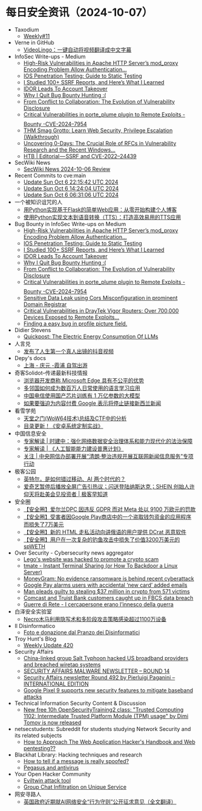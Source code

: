 # 每日安全资讯（2024-10-07）

- Taxodium
  - [Weekly#11](https://taxodium.ink/11.html)
- Verne in GitHub
  - [VideoLingo：一键自动将视频翻译成中文字幕](https://blog.einverne.info/post/2024/10/videolingo.html)
- InfoSec Write-ups - Medium
  - [High-Risk Vulnerabilities in Apache HTTP Server’s mod_proxy Encoding Problem Allow Authentication…](https://infosecwriteups.com/high-risk-vulnerabilities-in-apache-http-servers-mod-proxy-encoding-problem-allow-authentication-cbe8d422738d?source=rss----7b722bfd1b8d---4)
  - [IOS Penetration Testing: Guide to Static Testing](https://infosecwriteups.com/ios-penetration-testing-guide-to-static-analysis-4a9dea5d672d?source=rss----7b722bfd1b8d---4)
  - [I Studied 100+ SSRF Reports, and Here’s What I Learned](https://infosecwriteups.com/i-studied-100-ssrf-reports-and-heres-what-i-learned-1654c72ee2df?source=rss----7b722bfd1b8d---4)
  - [IDOR Leads To Account Takeover](https://infosecwriteups.com/idor-leads-to-account-takeover-28fe6e300a49?source=rss----7b722bfd1b8d---4)
  - [Why I Quit Bug Bounty Hunting :(](https://infosecwriteups.com/why-i-quit-bug-bounty-hunting-95e81c907a6f?source=rss----7b722bfd1b8d---4)
  - [From Conflict to Collaboration: The Evolution of Vulnerability Disclosure](https://infosecwriteups.com/understanding-coordinated-vulnerability-disclosure-cvd-vulnerability-disclosure-programs-vdp-27ea33c882e0?source=rss----7b722bfd1b8d---4)
  - [Critical Vulnerabilities in porte_plume plugin to Remote Exploits -$$$$ Bounty -CVE-2024–7954](https://infosecwriteups.com/critical-vulnerabilities-in-porte-plume-plugin-to-remote-exploits-bounty-cve-2024-7954-3dbee45134ac?source=rss----7b722bfd1b8d---4)
  - [THM Smag Grotto: Learn Web Security, Privilege Escalation (Walkthrough)](https://infosecwriteups.com/thm-smag-grotto-learn-web-security-privilege-escalation-walkthrough-637fe042f292?source=rss----7b722bfd1b8d---4)
  - [Uncovering 0-Days: The Crucial Role of RFCs in Vulnerability Research and the Recent Windows…](https://infosecwriteups.com/uncovering-0-days-the-crucial-role-of-rfcs-in-vulnerability-research-and-the-recent-windows-de6b7538e54f?source=rss----7b722bfd1b8d---4)
  - [HTB | Editorial — SSRF and CVE-2022–24439](https://infosecwriteups.com/htb-editorial-ssrf-and-cve-2022-24439-c1feb9f343fc?source=rss----7b722bfd1b8d---4)
- SecWiki News
  - [SecWiki News 2024-10-06 Review](http://www.sec-wiki.com/?2024-10-06)
- Recent Commits to cve:main
  - [Update Sun Oct  6 22:15:42 UTC 2024](https://github.com/trickest/cve/commit/7162189de1ba5182c37cc5b7be0a825f0b14d275)
  - [Update Sun Oct  6 14:24:04 UTC 2024](https://github.com/trickest/cve/commit/00c5241344d01650a97718b8eba98f33afc385c2)
  - [Update Sun Oct  6 06:31:06 UTC 2024](https://github.com/trickest/cve/commit/8f8e9a8b7b7849c51104bd14f8f1b0ea3ee68c06)
- 一个被知识诅咒的人
  - [用Python实现基于Flask的简单Web应用：从零开始构建个人博客](https://blog.csdn.net/nokiaguy/article/details/142714761)
  - [使用Python实现文本到语音转换（TTS）：打造高效易用的TTS应用](https://blog.csdn.net/nokiaguy/article/details/142714801)
- Bug Bounty in InfoSec Write-ups on Medium
  - [High-Risk Vulnerabilities in Apache HTTP Server’s mod_proxy Encoding Problem Allow Authentication…](https://infosecwriteups.com/high-risk-vulnerabilities-in-apache-http-servers-mod-proxy-encoding-problem-allow-authentication-cbe8d422738d?source=rss----7b722bfd1b8d--bug_bounty)
  - [IOS Penetration Testing: Guide to Static Testing](https://infosecwriteups.com/ios-penetration-testing-guide-to-static-analysis-4a9dea5d672d?source=rss----7b722bfd1b8d--bug_bounty)
  - [I Studied 100+ SSRF Reports, and Here’s What I Learned](https://infosecwriteups.com/i-studied-100-ssrf-reports-and-heres-what-i-learned-1654c72ee2df?source=rss----7b722bfd1b8d--bug_bounty)
  - [IDOR Leads To Account Takeover](https://infosecwriteups.com/idor-leads-to-account-takeover-28fe6e300a49?source=rss----7b722bfd1b8d--bug_bounty)
  - [Why I Quit Bug Bounty Hunting :(](https://infosecwriteups.com/why-i-quit-bug-bounty-hunting-95e81c907a6f?source=rss----7b722bfd1b8d--bug_bounty)
  - [From Conflict to Collaboration: The Evolution of Vulnerability Disclosure](https://infosecwriteups.com/understanding-coordinated-vulnerability-disclosure-cvd-vulnerability-disclosure-programs-vdp-27ea33c882e0?source=rss----7b722bfd1b8d--bug_bounty)
  - [Critical Vulnerabilities in porte_plume plugin to Remote Exploits -$$$$ Bounty -CVE-2024–7954](https://infosecwriteups.com/critical-vulnerabilities-in-porte-plume-plugin-to-remote-exploits-bounty-cve-2024-7954-3dbee45134ac?source=rss----7b722bfd1b8d--bug_bounty)
  - [Sensitive Data Leak using Cors Misconfiguration in prominent Domain Registrar](https://infosecwriteups.com/sensitive-data-leak-using-cors-misconfiguration-in-prominent-domain-registrar-b3010e4e6501?source=rss----7b722bfd1b8d--bug_bounty)
  - [Critical Vulnerabilities in DrayTek Vigor Routers: Over 700,000 Devices Exposed to Remote Exploits…](https://infosecwriteups.com/critical-vulnerabilities-in-draytek-vigor-routers-over-700-000-devices-exposed-to-remote-exploits-2f3f731b50d9?source=rss----7b722bfd1b8d--bug_bounty)
  - [Finding a easy bug in profile picture field.](https://infosecwriteups.com/finding-a-easy-bug-in-profile-picture-field-a9b5f853a5bf?source=rss----7b722bfd1b8d--bug_bounty)
- Didier Stevens
  - [Quickpost: The Electric Energy Consumption Of LLMs](https://blog.didierstevens.com/2024/10/06/quickpost-the-electric-energy-consumption-of-llms/)
- 人言兑
  - [发布了人生第一个真人出镜的抖音视频](https://blog.axiaoxin.com/post/first-douyin-video/)
- Depy's docs
  - [上海 - 庆元 -霞浦 自驾出游](https://wiki.rce.ink/view/?view_id=232)
- 奇客Solidot–传递最新科技情报
  - [浏览器开发商称 Microsoft Edge 具有不公平的优势](https://www.solidot.org/story?sid=79414)
  - [多邻国如何成为数百万人日常使用的语言学习应用](https://www.solidot.org/story?sid=79413)
  - [中国电信使用国产芯片训练有 1 万亿参数的大模型](https://www.solidot.org/story?sid=79412)
  - [如果要强迫为内容付费 Google 表示将停止链接新西兰新闻](https://www.solidot.org/story?sid=79411)
- 看雪学苑
  - [天堂之门(WoW64技术)总结及CTF中的分析](https://mp.weixin.qq.com/s?__biz=MjM5NTc2MDYxMw==&mid=2458577822&idx=1&sn=43fa3a9dba635fab2453763fe27632a2&chksm=b18ddb1486fa52029f4043a6d5abda0bcd79e1d105bc7764496a7657006ee6f404616f176919&scene=58&subscene=0#rd)
  - [目录更新！《安卓系统定制实战》](https://mp.weixin.qq.com/s?__biz=MjM5NTc2MDYxMw==&mid=2458577822&idx=2&sn=f3c99a4f8db570575d66e51835f7286a&chksm=b18ddb1486fa5202a13886a3f8a977b78b84abe5d1303c8996bc6c2a0493c4e461cb41f65f6b&scene=58&subscene=0#rd)
- 中国信息安全
  - [专家解读 | 时建中：强化网络数据安全治理体系和能力现代化的法治保障](https://mp.weixin.qq.com/s?__biz=MzA5MzE5MDAzOA==&mid=2664226696&idx=1&sn=85a9d0f3e453400740311552ddeecda5&chksm=8b59dd71bc2e5467c9242a83991f6f25518105f47f1ea3a2916111a9ac6bf6829c125dce99f5&scene=58&subscene=0#rd)
  - [专家解读 | 《人工智能能力建设普惠计划》](https://mp.weixin.qq.com/s?__biz=MzA5MzE5MDAzOA==&mid=2664226696&idx=2&sn=06498a8926a63ebca3149dc649fac227&chksm=8b59dd71bc2e546754912f2ea34e47425fee7ae1c3f6495d4c134dba2f81addef5424e77167a&scene=58&subscene=0#rd)
  - [关注 | 中央网信办部署开展“清朗·整治违规开展互联网新闻信息服务”专项行动](https://mp.weixin.qq.com/s?__biz=MzA5MzE5MDAzOA==&mid=2664226696&idx=3&sn=52e0c1bcb6bdcb59b93e3402e3d0ed03&chksm=8b59dd71bc2e54677b3df2c19da04773db963735e90abffde9ec558165231f17d73266ff5e03&scene=58&subscene=0#rd)
- 极客公园
  - [英特尔，是如何错过移动、AI 两个时代的？](https://mp.weixin.qq.com/s?__biz=MTMwNDMwODQ0MQ==&mid=2653056411&idx=1&sn=b3af02b710b98440a4060d206678d7e8&chksm=7e57102d4920993bc82f99053ed1d5ba46c8a40a1cb129bdd6edd7b3b27589163f0e1d1ce019&scene=58&subscene=0#rd)
  - [爱奇艺暂停后播放全屏广告引热议；闪送登陆纳斯达克；SHEIN 创始人许仰天将赴美会见投资者 | 极客早知道](https://mp.weixin.qq.com/s?__biz=MTMwNDMwODQ0MQ==&mid=2653056366&idx=1&sn=ce3275394f0a61c4cb5af4c213b7f413&chksm=7e5710d8492099ce53bde6afd3d21e56c128983f5fd5523b3de8e60e09000ebdd1dc6fec75f9&scene=58&subscene=0#rd)
- 安全圈
  - [【安全圈】爱尔兰DPC 因违反 GDPR 而对 Meta 处以 9100 万欧元的罚款](https://mp.weixin.qq.com/s?__biz=MzIzMzE4NDU1OQ==&mid=2652064984&idx=1&sn=a379452ffa6bb796ba8991019596c6cd&chksm=f36e6098c419e98e590fe6f7e75b1a61aaa3aef420cc73cf955e6ab3e0882c27f4786e350f11&scene=58&subscene=0#rd)
  - [【安全圈】受害者因Google Play商店中的一个盗取钱包资金的应用程序而损失了7万美元](https://mp.weixin.qq.com/s?__biz=MzIzMzE4NDU1OQ==&mid=2652064984&idx=2&sn=2cfe4ba6f897cd32ae53b13ab608d5a8&chksm=f36e6098c419e98efcf673197289206ef78006f81b8d466daa591b16f6c4f79a400aa1df5d5b&scene=58&subscene=0#rd)
  - [【安全圈】新的 HTML 走私活动向讲俄语的用户提供 DCrat 恶意软件](https://mp.weixin.qq.com/s?__biz=MzIzMzE4NDU1OQ==&mid=2652064984&idx=3&sn=931cadfb309a2e35c496c71a2d276921&chksm=f36e6098c419e98e5cee33501a7e598c50731cf1eaaa3eaaf1a055ad2469d980fdcd92264727&scene=58&subscene=0#rd)
  - [【安全圈】用户在一次复杂的钓鱼攻击中损失了价值3200万美元的spWETH](https://mp.weixin.qq.com/s?__biz=MzIzMzE4NDU1OQ==&mid=2652064984&idx=4&sn=e1efdb97b5a9e0a6265bef7448af99a0&chksm=f36e6098c419e98eddc069f2f4c0029f5edf5339d4ba7fc6a731b52b1bcd1ec81e2d85961ae4&scene=58&subscene=0#rd)
- Over Security - Cybersecurity news aggregator
  - [Lego's website was hacked to promote a crypto scam](https://www.engadget.com/cybersecurity/legos-website-was-hacked-to-promote-a-crypto-scam-140045757.html?guccounter=1&guce_referrer=aHR0cHM6Ly90LmNvLw&guce_referrer_sig=AQAAAD1REiXqjZBBOabLuRxhOY_ZtdGfnTPI_i0zhG34qYn5smZO7sHuQ6-Www1-fNVOgPFoqItsuiv3epYmASONgqywcnCwYjyYoKFB1pKn5CycdSIGBopfFEog5Vfgj226DxCAyaTSg0rn2ORzC4H7rJP6Hdl1BRLGAcMObXbhbq2u)
  - [tmate - Instant Terminal Sharing (or How To Backdoor a Linux Server)](https://dfir.ch/posts/tmate_as_a_backdoor/)
  - [MoneyGram: No evidence ransomware is behind recent cyberattack](https://www.bleepingcomputer.com/news/security/moneygram-no-evidence-ransomware-is-behind-recent-cyberattack/)
  - [Google Pay alarms users with accidental ‘new card’ added emails](https://www.bleepingcomputer.com/news/security/google-pay-alarms-users-with-accidental-new-card-added-emails/)
  - [Man pleads guilty to stealing $37 million in crypto from 571 victims](https://www.bleepingcomputer.com/news/legal/man-pleads-guilty-to-stealing-37-million-in-crypto-from-571-victims/)
  - [Comcast and Truist Bank customers caught up in FBCS data breach](https://www.bleepingcomputer.com/news/security/comcast-and-truist-bank-customers-caught-up-in-fbcs-data-breach/)
  - [Guerre di Rete - I cercapersone erano l’innesco della guerra](https://guerredirete.substack.com/p/guerre-di-rete-i-cercapersone-erano)
- 白泽安全实验室
  - [Necro木马利用隐写术和多阶段攻击策略感染超过1100万设备](https://mp.weixin.qq.com/s?__biz=MzI0MTE4ODY3Nw==&mid=2247492352&idx=1&sn=08811888bfba38612ccda52298fd4f19&chksm=e90dc92ade7a403c9c8bedbf00ccb1ba4f53801d69ab46530a6677dc3c0aed431d4cfd4c5f6e&scene=58&subscene=0#rd)
- Il Disinformatico
  - [Foto e donazione dal Pranzo dei Disinformatici](http://attivissimo.blogspot.com/2024/10/foto-e-donazione-dal-pranzo-dei.html)
- Troy Hunt's Blog
  - [Weekly Update 420](https://www.troyhunt.com/weekly-update-420/)
- Security Affairs
  - [China-linked group Salt Typhoon hacked US broadband providers and breached wiretap systems](https://securityaffairs.com/169460/apt/salt-typhoon-hacked-us-broadband-providers.html)
  - [SECURITY AFFAIRS MALWARE NEWSLETTER – ROUND 14](https://securityaffairs.com/169427/malware/security-affairs-malware-newsletter-round-14.html)
  - [Security Affairs newsletter Round 492 by Pierluigi Paganini – INTERNATIONAL EDITION](https://securityaffairs.com/169417/breaking-news/security-affairs-newsletter-round-492-by-pierluigi-paganini-international-edition.html)
  - [Google Pixel 9 supports new security features to mitigate baseband attacks](https://securityaffairs.com/169402/security/google-pixel-9-mitigates-baseband-attacks.html)
- Technical Information Security Content & Discussion
  - [New free 10h OpenSecurityTraining2 class: "Trusted Computing 1102: Intermediate Trusted Platform Module (TPM) usage" by Dimi Tomov is now released](https://www.reddit.com/r/netsec/comments/1fxeijb/new_free_10h_opensecuritytraining2_class_trusted/)
- netsecstudents: Subreddit for students studying Network Security and its related subjects
  - [How to Approach The Web Application Hacker's Handbook and Web pentesting??](https://www.reddit.com/r/netsecstudents/comments/1fxjm9j/how_to_approach_the_web_application_hackers/)
- Blackhat Library: Hacking techniques and research
  - [How to tell if a message is really spoofed?](https://www.reddit.com/r/blackhat/comments/1fxlcda/how_to_tell_if_a_message_is_really_spoofed/)
  - [Pegasus and antivirus](https://www.reddit.com/r/blackhat/comments/1fxb7h6/pegasus_and_antivirus/)
- Your Open Hacker Community
  - [Eviltwin attack tool](https://www.reddit.com/r/HowToHack/comments/1fxcygd/eviltwin_attack_tool/)
  - [Group Chat Inflitration on Unique Service](https://www.reddit.com/r/HowToHack/comments/1fxbtva/group_chat_inflitration_on_unique_service/)
- 网安寻路人
  - [英国政府近期就AI网络安全“行为守则”公开征求意见（全文翻译）](https://mp.weixin.qq.com/s?__biz=MzIxODM0NDU4MQ==&mid=2247504737&idx=1&sn=f6cbc1f2c51e97b6f438e8b087786f29&chksm=97e96e8ba09ee79debe9ee2f413faf848f82e61fc8b7a4c579be01ca511c0ef4eb3af557237a&scene=58&subscene=0#rd)
